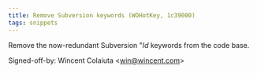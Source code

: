 ```yaml
---
title: Remove Subversion keywords (WOHotKey, 1c39000)
tags: snippets
---
```


Remove the now-redundant Subversion "$Id$ keywords from the code base.

Signed-off-by: Wincent Colaiuta &lt;win@wincent.com&gt;

